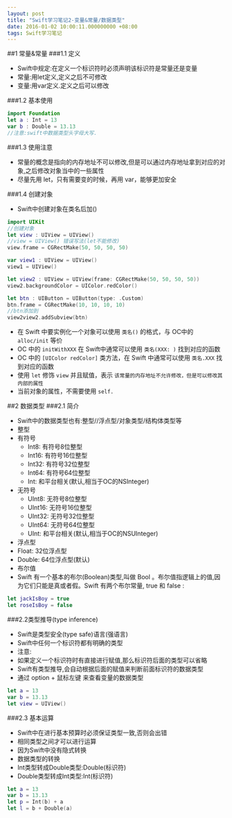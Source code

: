 ```yaml
---
layout: post
title: "Swift学习笔记2-变量&常量/数据类型"
date: 2016-01-02 10:00:11.000000000 +08:00
tags: Swift学习笔记
---
```


##1 常量&常量
###1.1 定义
- Swift中规定:在定义一个标识符时必须声明该标识符是常量还是变量
- 常量:用let定义,定义之后不可修改
- 变量:用var定义.定义之后可以修改

###1.2 基本使用
```swift
import Foundation
let a : Int = 13
var b : Double = 13.13
//注意:swift中数据类型头字母大写.
```

###1.3 使用注意
- 常量的概念是指向的内存地址不可以修改,但是可以通过内存地址拿到对应的对象,之后修改对象当中的一些属性
- 尽量先用 let，只有需要变的时候，再用 var，能够更加安全

###1.4 创建对象
- Swift中创建对象在类名后加()

```swift
import UIKit
//创建对象
let view : UIView = UIView()
//view = UIView() 错误写法(let不能修改)
view.frame = CGRectMake(50, 50, 50, 50)

var view1 : UIView = UIView()
view1 = UIView()

let view2 : UIView = UIView(frame: CGRectMake(50, 50, 50, 50))
view2.backgroundColor = UIColor.redColor()

let btn : UIButton = UIButton(type: .Custom)
btn.frame = CGRectMake(10, 10, 10, 10)
//btn添加到
view2view2.addSubview(btn)
```
- 在 Swift 中要实例化一个对象可以使用 `类名()` 的格式，与 OC中的 `alloc/init` 等价
- OC 中的 `initWithXXX` 在 Swift中通常可以使用 `类名(XXX: )` 找到对应的函数
- OC 中的 `[UIColor redColor]` 类方法，在 Swift 中通常可以使用 `类名.XXX` 找到对应的函数
- 使用 `let` 修饰 `view` 并且赋值，表示 `该常量的内存地址不允许修改，但是可以修改其内部的属性`
- 当前对象的属性，不需要使用 `self.`

##2 数据类型
###2.1 简介
- Swift中的数据类型也有:整型//浮点型/对象类型/结构体类型等
- 整型
 - 有符号
   - Int8: 有符号8位整型
   - Int16: 有符号16位整型
   - Int32: 有符号32位整型
   - Int64: 有符号64位整型
   - Int: 和平台相关(默认,相当于OC的NSInteger)
 - 无符号
   - UInt8: 无符号8位整型
   - UInt16: 无符号16位整型
   - UInt32: 无符号32位整型
   - UInt64: 无符号64位整型
   - UInt: 和平台相关(默认,相当于OC的NSUInteger)
- 浮点型
 - Float: 32位浮点型
 - Double: 64位浮点型(默认)
- 布尔值
 - Swift 有一个基本的布尔(Boolean)类型,叫做 Bool 。布尔值指逻辑上的值,因为它们只能是真或者假。Swift 有两个布尔常量, true 和 false :
```swift
let jackIsBoy = true
let roseIsBoy = false
``` 

###2.2类型推导(type inference)
- Swift是类型安全(type safe)语言(强语言)
- Swift中任何一个标识符都有明确的类型
- 注意:
 - 如果定义一个标识符时有直接进行赋值,那么标识符后面的类型可以省略
 - Swift有类型推导,会自动根据后面的赋值来判断前面标识符的数据类型
 - 通过 option + 鼠标左键 来查看变量的数据类型
```swift
let a = 13
var b = 13.13
let view = UIView()
```

###2.3 基本运算
- Swift中在进行基本预算时必须保证类型一致,否则会出错
 - 相同类型之间才可以进行运算 
  - 因为Swift中没有隐式转换
- 数据类型的转换
 - Int类型转成Double类型:Double(标识符)
 - Double类型转成Int类型:Int(标识符)
```swift
let a = 13
var b = 13.13
let p = Int(b) + a
let l = b + Double(a)
```


